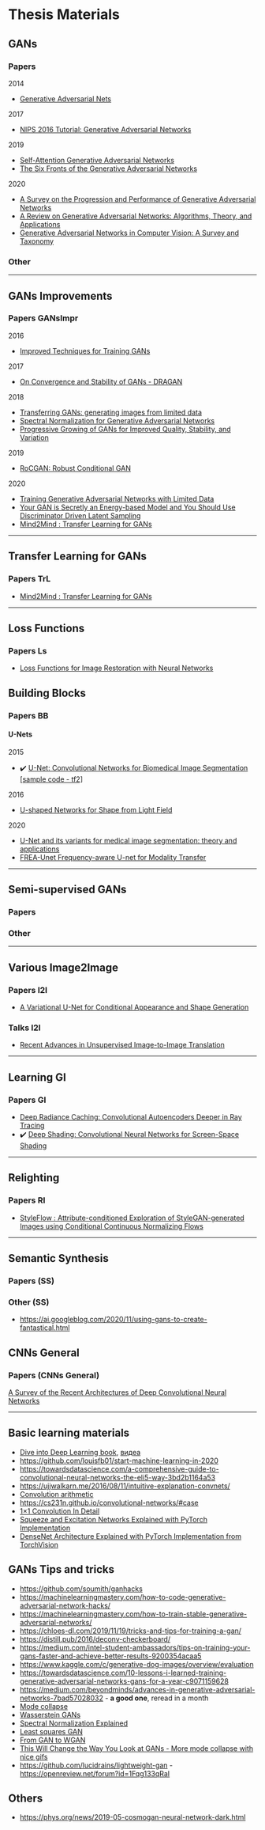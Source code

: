 # Thesis Materials

## GANs

### Papers

2014

- [Generative Adversarial Nets](https://papers.nips.cc/paper/2014/file/5ca3e9b122f61f8f06494c97b1afccf3-Paper.pdf)

2017

- [NIPS 2016 Tutorial: Generative Adversarial Networks](https://arxiv.org/abs/1701.00160)

2019

- [Self-Attention Generative Adversarial Networks](https://arxiv.org/abs/1805.08318v2)
- [The Six Fronts of the Generative Adversarial Networks](https://arxiv.org/abs/1910.13076)

2020

- [A Survey on the Progression and Performance of Generative Adversarial Networks](https://www.researchgate.net/publication/344787674_A_Survey_on_the_Progression_and_Performance_of_Generative_Adversarial_Networks)
- [A Review on Generative Adversarial Networks: Algorithms, Theory, and Applications](https://arxiv.org/abs/2001.06937)
- [Generative Adversarial Networks in Computer Vision: A Survey and Taxonomy](https://arxiv.org/abs/1906.01529)

### Other

---

## GANs Improvements

### Papers GANsImpr

2016

- [Improved Techniques for Training GANs](https://arxiv.org/abs/1606.03498v1)

2017

- [On Convergence and Stability of GANs - DRAGAN](https://arxiv.org/abs/1705.07215)

2018

- [Transferring GANs: generating images from limited data](https://arxiv.org/abs/1805.01677)
- [Spectral Normalization for Generative Adversarial Networks](https://arxiv.org/abs/1802.05957v1)
- [Progressive Growing of GANs for Improved Quality, Stability, and Variation](https://arxiv.org/abs/1710.10196v3)

2019

- [RoCGAN: Robust Conditional GAN](https://arxiv.org/abs/1805.08657)

2020  

- [Training Generative Adversarial Networks with Limited Data](https://arxiv.org/abs/2006.06676)
- [Your GAN is Secretly an Energy-based Model and You Should Use Discriminator Driven Latent Sampling](https://arxiv.org/abs/2003.06060v2)
- [Mind2Mind : Transfer Learning for GANs](https://arxiv.org/abs/1906.11613)

---

## Transfer Learning for GANs

### Papers TrL

- [Mind2Mind : Transfer Learning for GANs](https://arxiv.org/abs/1906.11613v2)

---

## Loss Functions

### Papers Ls

- [Loss Functions for Image Restoration with Neural Networks](https://arxiv.org/abs/1511.08861v3)

## Building Blocks

### Papers BB

#### U-Nets

2015

- :heavy_check_mark: [U-Net: Convolutional Networks for Biomedical Image Segmentation](https://arxiv.org/pdf/1505.04597v1.pdf) [[sample code - tf2]](https://github.com/jakeret/unet)

2016

- [U-shaped Networks for Shape from Light Field](http://www.bmva.org/bmvc/2016/papers/paper037/index.html)

2020

- [U-Net and its variants for medical image segmentation: theory and applications](https://arxiv.org/abs/2011.01118v1)
- [FREA-Unet Frequency-aware U-net for Modality Transfer](https://arxiv.org/abs/2012.15397)

---

## Semi-supervised GANs

### Papers

### Other

---

## Various Image2Image

### Papers I2I

- [A Variational U-Net for Conditional Appearance and Shape Generation](https://arxiv.org/abs/1804.04694v1)

### Talks I2I

- [Recent Advances in Unsupervised Image-to-Image Translation](https://www.microsoft.com/en-us/research/video/recent-advances-in-unsupervised-image-to-image-translation/)

---

## Learning GI

### Papers GI

- [Deep Radiance Caching: Convolutional Autoencoders Deeper in Ray Tracing](https://arxiv.org/pdf/1910.02480v2.pdf)  
- :heavy_check_mark: [Deep Shading: Convolutional Neural Networks for Screen-Space Shading](https://arxiv.org/abs/1603.06078v2)

---

## Relighting

### Papers Rl

- [StyleFlow : Attribute-conditioned Exploration of StyleGAN-generated Images using Conditional Continuous Normalizing Flows](https://rameenabdal.github.io/StyleFlow/)

---

## Semantic Synthesis

### Papers (SS)

### Other (SS)

- https://ai.googleblog.com/2020/11/using-gans-to-create-fantastical.html

## CNNs General

### Papers (CNNs General)

[A Survey of the Recent Architectures of Deep Convolutional Neural Networks](https://link.springer.com/article/10.1007%2Fs10462-020-09825-6)

---

## Basic learning materials

- [Dive into Deep Learning book](http://d2l.ai/), [видеа](https://www.youtube.com/watch?v=Gs2paTGDXX4&list=PLZSO_6-bSqHQsDaBNtcFwMQuJw_djFnbd&index=6)
- https://github.com/louisfb01/start-machine-learning-in-2020
- https://towardsdatascience.com/a-comprehensive-guide-to-convolutional-neural-networks-the-eli5-way-3bd2b1164a53
- https://ujjwalkarn.me/2016/08/11/intuitive-explanation-convnets/
- [Convolution arithmetic](https://github.com/vdumoulin/conv_arithmetic)
- https://cs231n.github.io/convolutional-networks/#case
- [1×1 Convolution In Detail](https://hackerstreak.com/1x1-convolution/)
- [Squeeze and Excitation Networks Explained with PyTorch Implementation](https://amaarora.github.io/2020/07/24/SeNet.html)
- [DenseNet Architecture Explained with PyTorch Implementation from TorchVision](https://amaarora.github.io/2020/08/02/densenets.html)

## GANs Tips and tricks

- https://github.com/soumith/ganhacks
- https://machinelearningmastery.com/how-to-code-generative-adversarial-network-hacks/
- https://machinelearningmastery.com/how-to-train-stable-generative-adversarial-networks/
- https://chloes-dl.com/2019/11/19/tricks-and-tips-for-training-a-gan/
- https://distill.pub/2016/deconv-checkerboard/
- https://medium.com/intel-student-ambassadors/tips-on-training-your-gans-faster-and-achieve-better-results-9200354acaa5
- https://www.kaggle.com/c/generative-dog-images/overview/evaluation
- https://towardsdatascience.com/10-lessons-i-learned-training-generative-adversarial-networks-gans-for-a-year-c9071159628
- https://medium.com/beyondminds/advances-in-generative-adversarial-networks-7bad57028032 - **a good one**, reread in a month
- [Mode collapse](https://aiden.nibali.org/blog/2017-01-18-mode-collapse-gans/)
- [Wasserstein GANs](https://vincentherrmann.github.io/blog/wasserstein/)
- [Spectral Normalization Explained](https://christiancosgrove.com/blog/2018/01/04/spectral-normalization-explained.html)
- [Least squares GAN](https://wiseodd.github.io/techblog/2017/03/02/least-squares-gan/)
- [From GAN to WGAN](https://lilianweng.github.io/lil-log/2017/08/20/from-GAN-to-WGAN.html#improved-gan-training)
- [This Will Change the Way You Look at GANs - More mode collapse with nice gifs](https://towardsdatascience.com/this-will-change-the-way-you-look-at-gans-9992af250454)
- https://github.com/lucidrains/lightweight-gan - https://openreview.net/forum?id=1Fqg133qRaI

## Others

- https://phys.org/news/2019-05-cosmogan-neural-network-dark.html